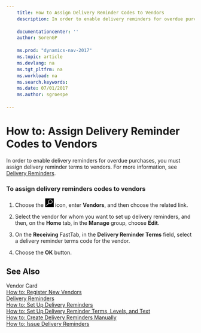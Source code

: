 ```yaml
---
    title: How to Assign Delivery Reminder Codes to Vendors 
    description: In order to enable delivery reminders for overdue purchases, you must assign delivery reminder terms to vendors. For more information, see [Delivery Reminders](delivery-reminders.md).
    
    documentationcenter: ''
    author: SorenGP

    ms.prod: "dynamics-nav-2017"
    ms.topic: article
    ms.devlang: na
    ms.tgt_pltfrm: na
    ms.workload: na
    ms.search.keywords:
    ms.date: 07/01/2017
    ms.author: sgroespe

---
```

# How to: Assign Delivery Reminder Codes to Vendors
In order to enable delivery reminders for overdue purchases, you must assign delivery reminder terms to vendors. For more information, see [Delivery Reminders](delivery-reminders.md).  
  
### To assign delivery reminders codes to vendors  
  
1.  Choose the ![Search for Page or Report](../../media/ui-search/search_small.png "Search for Page or Report icon") icon, enter **Vendors**, and then choose the related link.  
  
2.  Select the vendor for whom you want to set up delivery reminders, and then, on the **Home** tab, in the **Manage** group, choose **Edit**.  
  
3.  On the **Receiving** FastTab, in the **Delivery Reminder Terms** field, select a delivery reminder terms code for the vendor.  
  
4.  Choose the **OK** button.  
  
## See Also  
 Vendor Card   
 [How to: Register New Vendors](how-to-register-new-vendors.md)   
 [Delivery Reminders](delivery-reminders.md)   
 [How to: Set Up Delivery Reminders](how-to-set-up-delivery-reminders.md)   
 [How to: Set Up Delivery Reminder Terms, Levels, and Text](how-to-set-up-delivery-reminder-terms-levels-and-text.md)   
 [How to: Create Delivery Reminders Manually](how-to-create-delivery-reminders-manually.md)   
 [How to: Issue Delivery Reminders](how-to-issue-delivery-reminders.md)